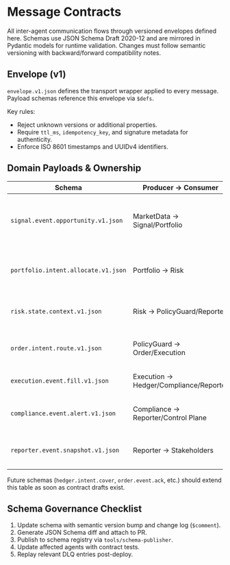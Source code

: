 # Message Contracts

All inter-agent communication flows through versioned envelopes defined here. Schemas use JSON Schema Draft 2020-12 and are mirrored in Pydantic models for runtime validation. Changes must follow semantic versioning with backward/forward compatibility notes.

## Envelope (v1)

`envelope.v1.json` defines the transport wrapper applied to every message. Payload schemas reference this envelope via `$defs`.

Key rules:

- Reject unknown versions or additional properties.
- Require `ttl_ms`, `idempotency_key`, and signature metadata for authenticity.
- Enforce ISO 8601 timestamps and UUIDv4 identifiers.

## Domain Payloads & Ownership

| Schema | Producer → Consumer | Purpose |
| --- | --- | --- |
| `signal.event.opportunity.v1.json` | MarketData → Signal/Portfolio | Scored opportunity payload with dedupe keys |
| `portfolio.intent.allocate.v1.json` | Portfolio → Risk | Allocation proposal with exposure deltas |
| `risk.state.context.v1.json` | Risk → PolicyGuard/Reporter | Risk trims, warnings, compliance context |
| `order.intent.route.v1.json` | PolicyGuard → Order/Execution | Authorised order routing instructions |
| `execution.event.fill.v1.json` | Execution → Hedger/Compliance/Reporter | Fill batches + slippage metrics |
| `compliance.event.alert.v1.json` | Compliance → Reporter/Control Plane | Regulatory alerts + remediation guidance |
| `reporter.event.snapshot.v1.json` | Reporter → Stakeholders | Aggregated operational + financial metrics |

Future schemas (`hedger.intent.cover`, `order.event.ack`, etc.) should extend this table as soon as contract drafts exist.

## Schema Governance Checklist

1. Update schema with semantic version bump and change log (`$comment`).
2. Generate JSON Schema diff and attach to PR.
3. Publish to schema registry via `tools/schema-publisher`.
4. Update affected agents with contract tests.
5. Replay relevant DLQ entries post-deploy.

